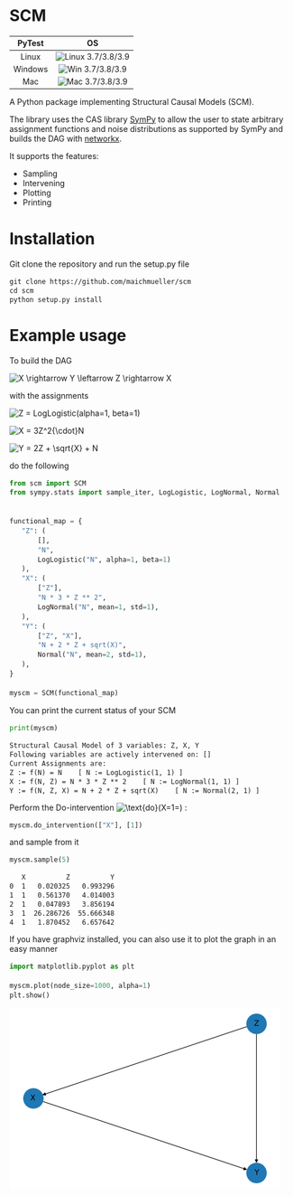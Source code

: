 # SCM

| PyTest        |  OS |
| :-------------: |:-------------:|
| Linux       | ![Linux 3.7/3.8/3.9](https://github.com/maichmueller/scm/workflows/Linux%203.7/3.8/3.9/badge.svg)    |
| Windows | ![Win 3.7/3.8/3.9](https://github.com/maichmueller/scm/workflows/Win%203.7/3.8/3.9/badge.svg) | 
| Mac | ![Mac  3.7/3.8/3.9](https://github.com/maichmueller/scm/workflows/Mac%203.7/3.8/3.9/badge.svg) |
A Python package implementing Structural Causal Models (SCM).

The library uses the CAS library [SymPy](https://github.com/sympy/sympy) to allow the user to state arbitrary assignment functions and noise distributions as supported by SymPy and builds the DAG with [networkx](https://github.com/networkx/networkx).

It supports the features:
  - Sampling
  - Intervening
  - Plotting
  - Printing
  
# Installation
Git clone the repository and run the setup.py file
```
git clone https://github.com/maichmueller/scm
cd scm
python setup.py install
```

# Example usage

To build the DAG

![X \rightarrow Y \leftarrow Z \rightarrow X](https://latex.codecogs.com/svg.latex?&space;X{\rightarrow}{Y}{\leftarrow}{Z}{\rightarrow}X)


with the assignments

![Z = LogLogistic(alpha=1, beta=1)](https://latex.codecogs.com/svg.latex?&space;Z=\text{LogLogistic}(\alpha=1,\beta=1))

![X = 3Z^2{\cdot}N](https://latex.codecogs.com/svg.latex?&space;X={3Z^2}{\cdot}N\quad[N=\text{LogNormal}(\mu=1,\sigma=1)])

![Y = 2Z + \sqrt{X} + N](https://latex.codecogs.com/svg.latex?&space;Y=2Z+\sqrt{X}+N\quad[N=\text{Normal}(\mu=2,\sigma=1)])

do the following

```python
from scm import SCM
from sympy.stats import sample_iter, LogLogistic, LogNormal, Normal


functional_map = {
   "Z": (
       [],
       "N",
       LogLogistic("N", alpha=1, beta=1)
   ),
   "X": (
       ["Z"],
       "N * 3 * Z ** 2",
       LogNormal("N", mean=1, std=1),
   ),
   "Y": (
       ["Z", "X"],
       "N + 2 * Z + sqrt(X)",
       Normal("N", mean=2, std=1),
   ),
}

myscm = SCM(functional_map)
```
You can print the current status of your SCM
```python
print(myscm)
```
```
Structural Causal Model of 3 variables: Z, X, Y
Following variables are actively intervened on: []
Current Assignments are:
Z := f(N) = N	 [ N := LogLogistic(1, 1) ]
X := f(N, Z) = N * 3 * Z ** 2	 [ N := LogNormal(1, 1) ]
Y := f(N, Z, X) = N + 2 * Z + sqrt(X)	 [ N := Normal(2, 1) ]
```
Perform the Do-intervention ![\text{do}(X=1=)](https://latex.codecogs.com/svg.latex?&space;\text{do}(X=1)) :
```python
myscm.do_intervention(["X"], [1])
```
and sample from it
```python
myscm.sample(5)
```
```
   X          Z          Y
0  1   0.020325   0.993296
1  1   0.561370   4.014003
2  1   0.047893   3.856194
3  1  26.286726  55.666348
4  1   1.870452   6.657642
```
If you have graphviz installed, you can also use it to plot the graph in an easy manner
```python
import matplotlib.pyplot as plt

myscm.plot(node_size=1000, alpha=1)
plt.show()
```
![Plot example](docs/images/plot.png)
